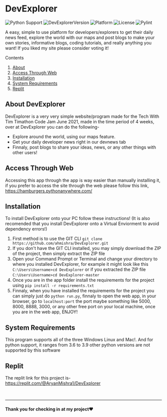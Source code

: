 # DevExplorer

![Python Support](https://img.shields.io/badge/Python-3.6--3.9-blue)
![DevExplorerVersion](https://img.shields.io/badge/DevExplorer-v2.0-brightgreen)
![Platform](https://img.shields.io/badge/Platform-Windows%2C%20Linux%2C%20Mac-informational)
![License](https://img.shields.io/badge/license-MIT%20License-cyan)
![Pylint](https://img.shields.io/badge/Pylint-9.75%2F10-blueviolet)

A easy, simple to use platform for developers/explorers to get their daily news feed, explore the world with our maps and post blogs to make your own stories, informative blogs, coding tutorials, and really anything you want! If you liked my site please consider voting it!

Contents
1. [About](#about-devexplorer)
2. [Access Through Web](#access-through-web) 
3. [Installation](#installation)
4. [System Requirements](#system-requirements)
5. [Replit](#replit)

## About DevExplorer

DevExplorer is a very very simple website/program made for the Tech With Tim Timathon Code Jam June 2021, made in the time period of 4 weeks, over at DevExplorer you can do the following-
- Explore around the world, using our maps feature.
- Get your daily developer news right in our devnews tab
- Finnaly, post blogs to share your ideas, news, or any other things with other users!

## Access Through Web
Accessing this app through the app is way easier than manually installing it, if you prefer to access the site through the web please follow this link, https://hamburgers.pythonanywhere.com/

## Installation
To install DevExplorer onto your PC follow these instructions! (It is also recomended that you install DevExplorer onto a Virtual Enviorment to avoid dependency errors!)
1. First method is to use the GIT CLI `git clone https://github.com/ahmishra/DevExplorer.git`
2. If you don't have the GIT CLI installed, you may simply download the ZIP of the project, then simply extract the ZIP file
3. Open your Command Prompt or Terminal and change your directory to where you installed DevExplorer, for example it might look like this 
`C:\Users\Username>cd DevExplorer` or if you extracted the ZIP file `C:\Users\Username>cd DevExplorer-master`
4. Once you are in the app folder install the requirements for the project using 
`pip install -r requirements.txt`
5. Finnaly, when you have installed the requirements for the project you can simply just do 
`python run.py`, finnaly to open the web app, in your browser, go to `localhost:port` the port maybe something like 5000, 8000, 8888, 3000, or any other free port on your local machine, once you are in the web app, ENJOY!

## System Requirements
This program supports all of the three Windows Linux and Mac!. And for python support, it ranges from 3.6 to 3.9 other python versions are not supported by this software

## Replit
The replit link for this project is- https://replit.com/@AryanMishra1/DevExplorer

<br><hr>

#### Thank you for checking in at my project❤
